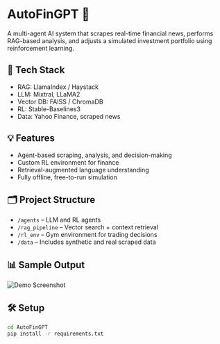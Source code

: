# AutoFinGPT 🚀

A multi-agent AI system that scrapes real-time financial news, performs RAG-based analysis, and adjusts a simulated investment portfolio using reinforcement learning.

## 🔧 Tech Stack
- RAG: LlamaIndex / Haystack
- LLM: Mixtral, LLaMA2
- Vector DB: FAISS / ChromaDB
- RL: Stable-Baselines3
- Data: Yahoo Finance, scraped news

## 💡 Features
- Agent-based scraping, analysis, and decision-making
- Custom RL environment for finance
- Retrieval-augmented language understanding
- Fully offline, free-to-run simulation

## 🗂️ Project Structure
- `/agents` – LLM and RL agents
- `/rag_pipeline` – Vector search + context retrieval
- `/rl_env` – Gym environment for trading decisions
- `/data` – Includes synthetic and real scraped data

## 📊 Sample Output
![Demo Screenshot](demo/screenshots/portfolio_results.png)

## 🛠️ Setup

```bash
cd AutoFinGPT
pip install -r requirements.txt
